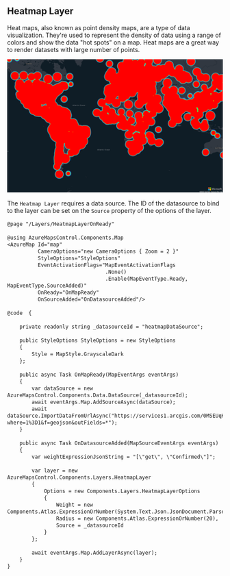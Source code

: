 ## Heatmap Layer

Heat maps, also known as point density maps, are a type of data visualization. They're used to represent the density of data using a range of colors and show the data "hot spots" on a map. Heat maps are a great way to render datasets with large number of points.

![Heatmap Layer](../../assets/heatmaplayer.png)

The `Heatmap Layer` requires a data source. The ID of the datasource to bind to the layer can be set on the `Source` property of the options of the layer.

```
@page "/Layers/HeatmapLayerOnReady"

@using AzureMapsControl.Components.Map
<AzureMap Id="map"
          CameraOptions="new CameraOptions { Zoom = 2 }"
          StyleOptions="StyleOptions"
          EventActivationFlags="MapEventActivationFlags
                                .None()
                                .Enable(MapEventType.Ready, MapEventType.SourceAdded)"
          OnReady="OnMapReady"
          OnSourceAdded="OnDatasourceAdded"/>

@code  {

    private readonly string _datasourceId = "heatmapDataSource";

    public StyleOptions StyleOptions = new StyleOptions
    {
        Style = MapStyle.GrayscaleDark
    };

    public async Task OnMapReady(MapEventArgs eventArgs)
    {
        var dataSource = new AzureMapsControl.Components.Data.DataSource(_datasourceId);
        await eventArgs.Map.AddSourceAsync(dataSource);
        await dataSource.ImportDataFromUrlAsync("https://services1.arcgis.com/0MSEUqKaxRlEPj5g/arcgis/rest/services/ncov_cases/FeatureServer/1/query?where=1%3D1&f=geojson&outFields=*");
    }

    public async Task OnDatasourceAdded(MapSourceEventArgs eventArgs)
    {
        var weightExpressionJsonString = "[\"get\", \"Confirmed\"]";

        var layer = new AzureMapsControl.Components.Layers.HeatmapLayer
        {
            Options = new Components.Layers.HeatmapLayerOptions
            {
                Weight = new Components.Atlas.ExpressionOrNumber(System.Text.Json.JsonDocument.Parse(weightExpressionJsonString)),
                Radius = new Components.Atlas.ExpressionOrNumber(20),
                Source = _datasourceId
            }
        };

        await eventArgs.Map.AddLayerAsync(layer);
    }
}
```